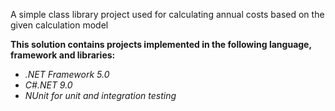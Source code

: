 <p>
	A simple class library project used for calculating annual costs based on the given calculation model
</p>
<p>
	<b>
		This solution contains projects implemented in the following language, framework and libraries:
    </b>
</p>
<ul>
	<li><em>.NET Framework 5.0</em></li>
	<li><em>C#.NET 9.0</em></li>
	<li><em>NUnit for unit and integration testing</em></li>
</ul>